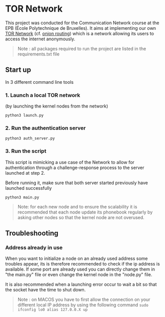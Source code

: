 # TOR Network 

This project was conducted for the Communication Network course at the EPB (École Polytechnique de Bruxelles). 
It aims at implementing our own 
[TOR Network](https://en.wikipedia.org/wiki/Tor_(network)) 
(cf. [onion routing](https://en.wikipedia.org/wiki/Onion_routing))
which is a network allowing its users to access the internet anonymously.

> Note : all packages required to run the project are listed in the requirements.txt file

## Start up

In 3 different command line tools

### 1. Launch a local TOR network 
(by launching the kernel nodes from the network)
```
python3 launch.py
```

### 2. Run the authentication server

```
python3 auth_server.py
```

### 3. Run the script
This script is mimicking a use case of the Network to allow for authentication
through a challenge-response process to the server launched at step 2.

Before running it, make sure that both server started previously have launched successfully

```
python3 main.py
```
> Note: for each new node and to ensure the scalability it is recommended that
> each node update its phonebook regularly by asking other nodes so that the
> kernel node are not overused.

## Troubleshooting

### Address already in use

When you want to initialize a node on an already used address some troubles
appear, its is therefore recommended to check if the ip address is available.
If some port are already used you can directly change them in "the main.py" file 
or even change the kernel node in the "node.py" file.

It is also recommended when a launching error occur to wait a bit so that the
socket have the time to shut down.

> Note : on MACOS you have to first allow the connection on your different local
> IP address by using the following command ```sudo ifconfig lo0 alias 127.0.0.X up```
